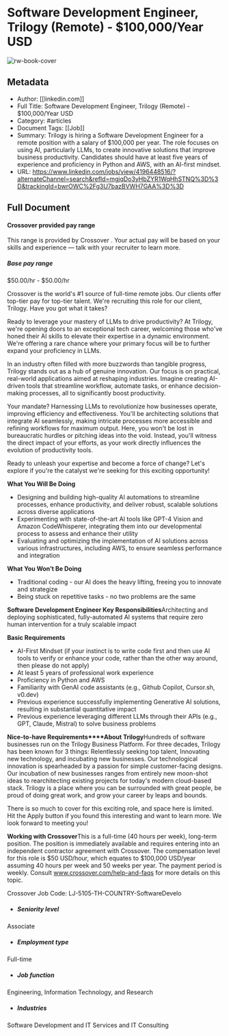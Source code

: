 # Software Development Engineer, Trilogy (Remote) - $100,000/Year USD

![rw-book-cover](https://static.licdn.com/scds/common/u/images/email/artdeco/logos/96/linkedin-bug-color.png)

## Metadata
- Author: [[linkedin.com]]
- Full Title: Software Development Engineer, Trilogy (Remote) - $100,000/Year USD
- Category: #articles
- Document Tags: [[Job]] 
- Summary: Trilogy is hiring a Software Development Engineer for a remote position with a salary of $100,000 per year. The role focuses on using AI, particularly LLMs, to create innovative solutions that improve business productivity. Candidates should have at least five years of experience and proficiency in Python and AWS, with an AI-first mindset.
- URL: https://www.linkedin.com/jobs/view/4196448516/?alternateChannel=search&refId=mgjqDo3yHbZYR1WqHhSTNQ%3D%3D&trackingId=bwrOWC%2Fg3U7bazBVWH7GAA%3D%3D

## Full Document
####  Crossover provided pay range

This range is provided by Crossover . Your actual pay will be based on your skills and experience — talk with your recruiter to learn more.

##### Base pay range

$50.00/hr - $50.00/hr

Crossover is the world's #1 source of full-time remote jobs. Our clients offer top-tier pay for top-tier talent. We're recruiting this role for our client, Trilogy. Have you got what it takes?

Ready to leverage your mastery of LLMs to drive productivity? At Trilogy, we're opening doors to an exceptional tech career, welcoming those who've honed their AI skills to elevate their expertise in a dynamic environment. We're offering a rare chance where your primary focus will be to further expand your proficiency in LLMs.

In an industry often filled with more buzzwords than tangible progress, Trilogy stands out as a hub of genuine innovation. Our focus is on practical, real-world applications aimed at reshaping industries. Imagine creating AI-driven tools that streamline workflow, automate tasks, or enhance decision-making processes, all to significantly boost productivity.

Your mandate? Harnessing LLMs to revolutionize how businesses operate, improving efficiency and effectiveness. You'll be architecting solutions that integrate AI seamlessly, making intricate processes more accessible and refining workflows for maximum output. Here, you won't be lost in bureaucratic hurdles or pitching ideas into the void. Instead, you'll witness the direct impact of your efforts, as your work directly influences the evolution of productivity tools.

Ready to unleash your expertise and become a force of change? Let's explore if you're the catalyst we're seeking for this exciting opportunity!

**What You Will Be Doing**

* Designing and building high-quality AI automations to streamline processes, enhance productivity, and deliver robust, scalable solutions across diverse applications
* Experimenting with state-of-the-art AI tools like GPT-4 Vision and Amazon CodeWhisperer, integrating them into our developmental process to assess and enhance their utility
* Evaluating and optimizing the implementation of AI solutions across various infrastructures, including AWS, to ensure seamless performance and integration

**What You Won’t Be Doing**

* Traditional coding - our AI does the heavy lifting, freeing you to innovate and strategize
* Being stuck on repetitive tasks - no two problems are the same

**Software Development Engineer Key Responsibilities**Architecting and deploying sophisticated, fully-automated AI systems that require zero human intervention for a truly scalable impact

**Basic Requirements**

* AI-First Mindset (if your instinct is to write code first and then use AI tools to verify or enhance your code, rather than the other way around, then please do not apply)
* At least 5 years of professional work experience
* Proficiency in Python and AWS
* Familiarity with GenAI code assistants (e.g., Github Copilot, Cursor.sh, v0.dev)
* Previous experience successfully implementing Generative AI solutions, resulting in substantial quantitative impact
* Previous experience leveraging different LLMs through their APIs (e.g., GPT, Claude, Mistral) to solve business problems

**Nice-to-have Requirements****About Trilogy**Hundreds of software businesses run on the Trilogy Business Platform. For three decades, Trilogy has been known for 3 things: Relentlessly seeking top talent, Innovating new technology, and incubating new businesses. Our technological innovation is spearheaded by a passion for simple customer-facing designs. Our incubation of new businesses ranges from entirely new moon-shot ideas to rearchitecting existing projects for today's modern cloud-based stack. Trilogy is a place where you can be surrounded with great people, be proud of doing great work, and grow your career by leaps and bounds.

There is so much to cover for this exciting role, and space here is limited. Hit the Apply button if you found this interesting and want to learn more. We look forward to meeting you!

**Working with Crossover**This is a full-time (40 hours per week), long-term position. The position is immediately available and requires entering into an independent contractor agreement with Crossover. The compensation level for this role is $50 USD/hour, which equates to $100,000 USD/year assuming 40 hours per week and 50 weeks per year. The payment period is weekly. Consult www.crossover.com/help-and-faqs for more details on this topic.

Crossover Job Code: LJ-5105-TH-COUNTRY-SoftwareDevelo

* #####  Seniority level

 Associate
* #####  Employment type

 Full-time
* #####  Job function

 Engineering, Information Technology, and Research
* #####  Industries

 Software Development and IT Services and IT Consulting
